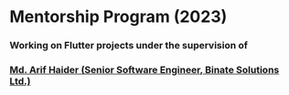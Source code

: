 # Mentorship Program (2023)

### Working on Flutter projects under the supervision of
### [Md. Arif Haider (Senior Software Engineer, Binate Solutions Ltd.)](https://www.linkedin.com/in/md4r1fh41d3r/)

